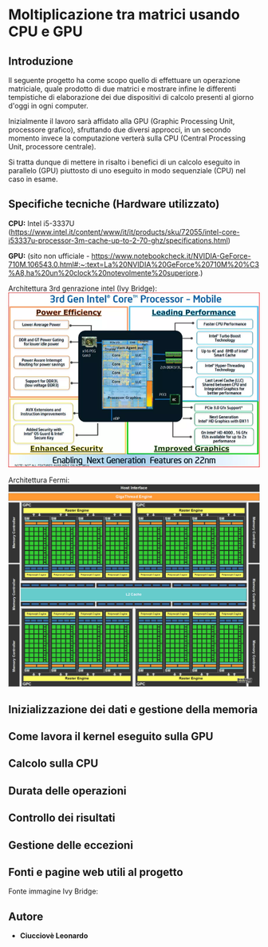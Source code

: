 # Moltiplicazione tra matrici usando CPU e GPU

## Introduzione
Il seguente progetto ha come scopo quello di effettuare un operazione matriciale, quale prodotto di due matrici e mostrare infine le differenti tempistiche di elaborazione dei due dispositivi di calcolo presenti al giorno d'oggi in ogni computer.

Inizialmente il lavoro sarà affidato alla GPU (Graphic Processing Unit, processore grafico), sfruttando due diversi approcci, in un secondo momento invece la computazione verterà sulla CPU (Central Processing Unit, processore centrale).

Si tratta dunque di mettere in risalto i benefici di un calcolo eseguito in parallelo (GPU) piuttosto di uno eseguito in modo sequenziale (CPU) nel caso in esame.

## Specifiche tecniche (Hardware utilizzato)

<b>CPU:</b> Intel i5-3337U (https://www.intel.it/content/www/it/it/products/sku/72055/intel-core-i53337u-processor-3m-cache-up-to-2-70-ghz/specifications.html)

<b>GPU:</b> (sito non ufficiale - https://www.notebookcheck.it/NVIDIA-GeForce-710M.106543.0.html#:~:text=La%20NVIDIA%20GeForce%20710M%20%C3%A8,ha%20un%20clock%20notevolmente%20superiore.)

Architettura 3rd genrazione intel (Ivy Bridge): 
<img src="https://github.com/teux4545/matrix_mul/blob/master/Ivy_Bridge_Architecture.webp"></img><br>

Architettura Fermi:
<img src="https://github.com/teux4545/matrix_mul/blob/master/Fermi_Architecture.png"></img><br>

## Inizializzazione dei dati e gestione della memoria

## Come lavora il kernel eseguito sulla GPU

## Calcolo sulla CPU

## Durata delle operazioni

## Controllo dei risultati

## Gestione delle eccezioni

## Fonti e pagine web utili al progetto
Fonte immagine Ivy Bridge: 
## Autore
- <b>Ciucciovè Leonardo</b>
